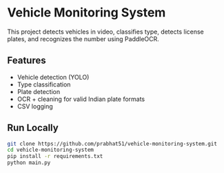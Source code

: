 # Vehicle Monitoring System

This project detects vehicles in video, classifies type, detects license plates, and recognizes the number using PaddleOCR.

## Features

- Vehicle detection (YOLO)
- Type classification
- Plate detection
- OCR + cleaning for valid Indian plate formats
- CSV logging

## Run Locally

```bash
git clone https://github.com/prabhat51/vehicle-monitoring-system.git
cd vehicle-monitoring-system
pip install -r requirements.txt
python main.py
